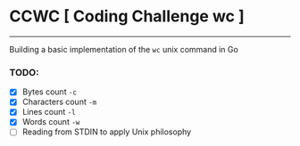 # CCWC [ Coding Challenge wc ]

------------------------------------------------------
Building a basic implementation of the `wc` unix command in Go

### TODO:

- [x] Bytes count      `-c`
- [x] Characters count `-m`
- [x] Lines count      `-l`
- [x] Words count      `-w`
- [ ] Reading from STDIN to apply Unix philosophy